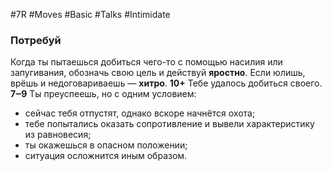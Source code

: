 #7R #Moves #Basic #Talks #Intimidate  
### Потребуй

Когда ты пытаешься добиться чего-то с помощью насилия или запугивания, обозначь свою цель и действуй **яростно**. 
Если юлишь, врёшь и недоговариваешь — **хитро**. 
**10+** Тебе удалось добиться своего. 
**7‒9** Ты преуспеешь, но с одним условием:
- сейчас тебя отпустят, однако вскоре начнётся охота;
- тебе попытались оказать сопротивление и вывели характеристику из равновесия;
- ты окажешься в опасном положении;
- ситуация осложнится иным образом.
